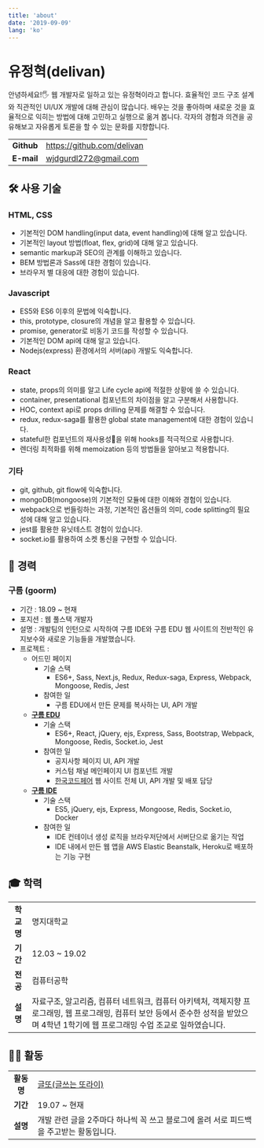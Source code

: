 ```yaml
---
title: 'about'
date: '2019-09-09'
lang: 'ko'
---
```

<div class="about">

# 유정혁(delivan)
안녕하세요!🖐 웹 개발자로 일하고 있는 유정혁이라고 합니다. 효율적인 코드 구조 설계와 직관적인 UI/UX 개발에 대해 관심이 많습니다. 배우는 것을 좋아하며 새로운 것을 효율적으로 익히는 방법에 대해 고민하고 실행으로 옮겨 봅니다. 각자의 경험과 의견을 공유해보고 자유롭게 토론을 할 수 있는 문화를 지향합니다.

|            |                              |
| :--------: | ---------------------------- |
| **Github** | https://github.com/delivan   |
| **E-mail** | wjdgurdl272@gmail.com        |

## 🛠 사용 기술
### HTML, CSS
- 기본적인 DOM handling(input data, event handling)에 대해 알고 있습니다.
- 기본적인 layout 방법(float, flex, grid)에 대해 알고 있습니다.
- semantic markup과 SEO의 관계를 이해하고 있습니다.
- BEM 방법론과 Sass에 대한 경험이 있습니다.
- 브라우저 별 대응에 대한 경험이 있습니다.

### Javascript
- ES5와 ES6 이후의 문법에 익숙합니다.
- this, prototype, closure의 개념을 알고 활용할 수 있습니다.
- promise, generator로 비동기 코드를 작성할 수 있습니다.
- 기본적인 DOM api에 대해 알고 있습니다.
- Nodejs(express) 환경에서의 서버(api) 개발도 익숙합니다.

### React
- state, props의 의미를 알고 Life cycle api에 적절한 상황에 쓸 수 있습니다.
- container, presentational 컴포넌트의 차이점을 알고 구분해서 사용합니다.
- HOC, context api로 props drilling 문제를 해결할 수 있습니다.
- redux, redux-saga를 활용한 global state management에 대한 경험이 있습니다.
- stateful한 컴포넌트의 재사용성을 위해 hooks를 적극적으로 사용합니다.
- 렌더링 최적화를 위해 memoization 등의 방법들을 알아보고 적용합니다.

### 기타
- git, github, git flow에 익숙합니다.
- mongoDB(mongoose)의 기본적인 모듈에 대한 이해와 경험이 있습니다.
- webpack으로 번들링하는 과정, 기본적인 옵션들의 의미, code splitting의 필요성에 대해 알고 있습니다.
- jest를 활용한 유닛테스트 경험이 있습니다.
- socket.io를 활용하여 소켓 통신을 구현할 수 있습니다.

## 🏢 경력
### 구름 (goorm)
- 기간 : 18.09 ~ 현재
- 포지션 : 웹 풀스택 개발자
- 설명 : 개발팀의 인턴으로 시작하여 구름 IDE와 구름 EDU 웹 사이트의 전반적인 유지보수와 새로운 기능들을 개발했습니다.
- 프로젝트 :
  - 어드민 페이지
      - 기술 스택
          - ES6+, Sass, Next.js, Redux, Redux-saga, Express, Webpack, Mongoose, Redis, Jest
      - 참여한 일
          - 구름 EDU에서 만든 문제를 복사하는 UI, API 개발 
  - <a href="https://edu.goorm.io" target="_blank">**구름 EDU**</a>
      - 기술 스택
          - ES6+, React, jQuery, ejs, Express, Sass, Bootstrap, Webpack, Mongoose, Redis, Socket.io, Jest
      - 참여한 일
          - 공지사항 페이지 UI, API 개발
          - 커스텀 채널 메인페이지 UI 컴포넌트 개발
          - <a href="https://koreacodefair.kr" target="_blank">한국코드페어</a> 웹 사이트 전체 UI, API 개발 및 배포 담당
  - <a href="https://ide.goorm.io" target="_blank">**구름 IDE**</a>
      - 기술 스택
          - ES5, jQuery, ejs, Express, Mongoose, Redis, Socket.io, Docker
      - 참여한 일
          - IDE 컨테이너 생성 로직을 브라우저단에서 서버단으로 옮기는 작업
          - IDE 내에서 만든 웹 앱을 AWS Elastic Beanstalk, Heroku로 배포하는 기능 구현

## 🎓 학력
|            |                              |
| :--------: | ---------------------------- |
|   **학교명** | 명지대학교                     |
|    **기간** | 12.03 ~ 19.02                |
|    **전공** | 컴퓨터공학                      |
|    **설명** | 자료구조, 알고리즘, 컴퓨터 네트워크, 컴퓨터 아키텍처, 객체지향 프로그래밍, 웹 프로그래밍, 컴퓨터 보안 등에서 준수한 성적을 받았으며 4학년 1학기에 웹 프로그래밍 수업 조교로 일하였습니다.  |

## 🏃‍♂️ 활동
|            |                              |
| :--------: | ---------------------------- |
|  **활동명** | <a href="https://www.facebook.com/groups/375431516259701" target="_blank">글또(글쓰는 또라이)</a>                          |
|    **기간** | 19.07 ~ 현재                  |
|    **설명** | 개발 관련 글을 2주마다 하나씩 꼭 쓰고 블로그에 올려 서로 피드백을 주고받는 활동입니다. |
</div>